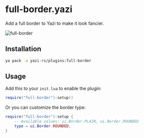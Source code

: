 # full-border.yazi

Add a full border to Yazi to make it look fancier.

![full-border](https://github.com/yazi-rs/plugins/assets/17523360/ef81b560-2465-4d36-abf2-5d21dcb7b987)

## Installation

```sh
ya pack -a yazi-rs/plugins:full-border
```

## Usage

Add this to your `init.lua` to enable the plugin:

```lua
require("full-border"):setup()
```

Or you can customize the border type:

```lua
require("full-border"):setup {
	-- Available values: ui.Border.PLAIN, ui.Border.ROUNDED
	type = ui.Border.ROUNDED,
}
```
